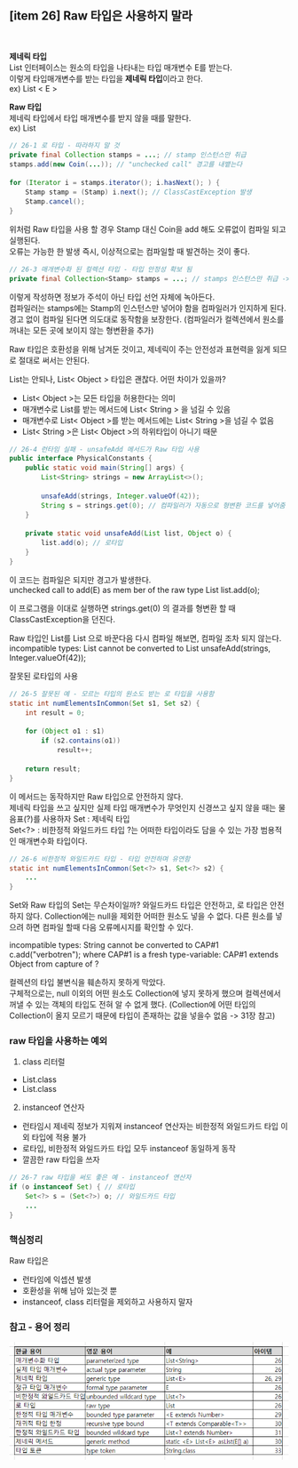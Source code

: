 ## [item 26] Raw 타입은 사용하지 말라

<br>

**제네릭 타입**  
List 인터페이스는 원소의 타입을 나타내는 타입 매개변수 E를 받는다.  
이렇게 타입매개변수를 받는 타입을 **제네릭 타입**이라고 한다.  
ex) List < E >

**Raw 타입**  
제네릭 타입에서 타입 매개변수를 받지 않을 때를 말한다.  
ex) List  


```java
// 26-1 로 타입 - 따라하지 말 것
private final Collection stamps = ...; // stamp 인스턴스만 취급
stamps.add(new Coin(...)); // "unchecked call" 경고를 내뱉는다

for (Iterator i = stamps.iterator(); i.hasNext(); ) {
    Stamp stamp = (Stamp) i.next(); // ClassCastException 발생
    Stamp.cancel();
}
```

위처럼 Raw 타입을 사용 할 경우 Stamp 대신 Coin을 add 해도 오류없이 컴파일 되고 실행된다.  
오류는 가능한 한 발생 즉시, 이상적으로는 컴파일할 때 발견하는 것이 좋다.


```java
// 26-3 매개변수화 된 컬렉션 타입 - 타입 안정성 확보 됨
private final Collection<Stamp> stamps = ...; // stamps 인스턴스만 취급 -> 이 주석도 필요가 x
```

이렇게 작성하면 정보가 주석이 아닌 타입 선언 자체에 녹아든다.  
컴파일러는 stamps에는 Stamp의 인스턴스만 넣어야 함을 컴파일러가 인지하게 된다.  
경고 없이 컴파일 된다면 의도대로 동작함을 보장한다. (컴파일러가 컬렉션에서 원소를 꺼내는 모든 곳에 보이지 않는 형변환을 추가)

Raw 타입은 호환성을 위해 남겨둔 것이고, 제네릭이 주는 안전성과 표현력을 잃게 되므로 절대로 써서는 안된다.

List는 안되나, List< Object > 타입은 괜찮다.
어떤 차이가 있을까?
- List< Object >는 모든 타입을 허용한다는 의미
- 매개변수로 List를 받는 메서드에 List< String > 을 넘길 수 있음
- 매개변수로 List< Object >를 받는 메서드에는 List< String >을 넘길 수 없음
- List< String >은 List< Object >의 하위타입이 아니기 때문 

```java
// 26-4 런타임 실패 - unsafeAdd 메서드가 Raw 타입 사용
public interface PhysicalConstants {
    public static void main(String[] args) {
        List<String> strings = new ArrayList<>();
        
        unsafeAdd(strings, Integer.valueOf(42));
        String s = strings.get(0); // 컴파일러가 자동으로 형변환 코드를 넣어줌
    }
    
    private static void unsafeAdd(List list, Object o) {
        list.add(o); // 로타입
    }
}
```

이 코드는 컴파일은 되지만 경고가 발생한다.  
unchecked call to add(E) as mem ber of the raw type List
      list.add(o);  

이 프로그램을 이대로 실행하면 strings.get(0) 의 결과를 형변환 할 때 ClassCastException을 던진다.

Raw 타입인 List를 List<Object> 으로 바꾼다음 다시 컴파일 해보면, 컴파일 조차 되지 않는다.
incompatible types: List<String> cannot be converted to List<Object>
    unsafeAdd(strings, Integer.valueOf(42));


잘못된 로타입의 사용  

```java
// 26-5 잘못된 예 - 모르는 타입의 원소도 받는 로 타입을 사용함
static int numElementsInCommon(Set s1, Set s2) {
    int result = 0;
    
    for (Object o1 : s1)
        if (s2.contains(o1))
            result++;
        
    return result;
}
```

이 메서드는 동작하지만 Raw 타입으로 안전하지 않다.  
제네릭 타입을 쓰고 싶지만 실제 타입 매개변수가 무엇인지 신경쓰고 싶지 않을 때는 물음표(?)를 사용하자
Set<E> : 제네릭 타입  
Set<?> : 비한정적 와일드카드 타입
?는 어떠한 타입이라도 담을 수 있는 가장 범용적인 매개변수화 타입이다.

```java
// 26-6 비한정적 와일드카드 타입 - 타입 안전하며 유연함
static int numElementsInCommon(Set<?> s1, Set<?> s2) {
    ...
}
```

Set<?>와 Raw 타입의 Set는 무슨차이일까?  
와일드카드 타입은 안전하고, 로 타입은 안전하지 않다.
Collection<?>에는 null을 제외한 어떠한 원소도 넣을 수 없다.
다른 원소를 넣으려 하면 컴파일 할때 다음 오류메시지를 확인할 수 있다.

incompatible types: String cannot be converted to CAP#1
    c.add("verbotren");
where CAP#1 is a fresh type-variable:
    CAP#1 extends Object from capture of ?

컬렉션의 타입 불변식을 훼손하지 못하게 막았다.  
구체적으로는, null 이외의 어떤 원소도 Collection<?>에 넣지 못하게 했으며  
컬렉션에서 꺼낼 수 있는 객체의 타입도 전혀 알 수 없게 했다.
(Collection<?>에 어떤 타입의 Collection이 올지 모르기 때문에 타입이 존재하는 값을 넣을수 없음 -> 31장 참고)

### raw 타입을 사용하는 예외

1. class 리터럴
- List.class
- List<String>.class

2. instanceof 연산자
- 런타임시 제네릭 정보가 지워져 instanceof 연산자는 비한정적 와일드카드 타입 이외 타입에 적용 불가
- 로타입, 비한정적 와일드카드 타입 모두 instanceof 동일하게 동작 
- 깔끔한 raw 타입을 쓰자


```java
// 26-7 raw 타입을 써도 좋은 예 - instanceof 연산자
if (o instanceof Set) { // 로타입
    Set<?> s = (Set<?>) o; // 와일드카드 타입
    ...
}
```


### 핵심정리
Raw 타입은  
- 런타임에 익셉션 발생
- 호환성을 위해 남아 있는것 뿐
- instanceof, class 리터럴을 제외하고 사용하지 말자

### 참고 - 용어 정리
![05-item26-ddeok.png](05-item26-ddeok.png)